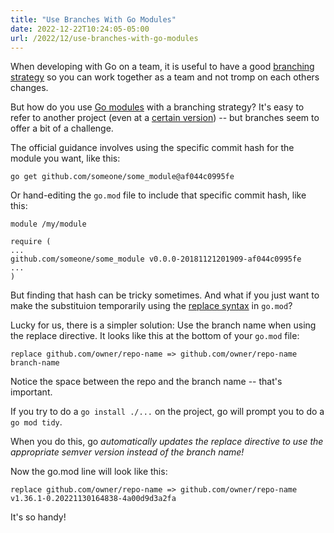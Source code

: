 ```yaml
---
title: "Use Branches With Go Modules"
date: 2022-12-22T10:24:05-05:00
url: /2022/12/use-branches-with-go-modules
---
```


When developing with Go on a team, it is useful to have a good [branching strategy](https://www.atlassian.com/agile/software-development/branching) so you can work together as a team and not tromp on each others changes.

But how do you use [Go modules](https://go.dev/blog/using-go-modules) with a branching strategy? It's easy to refer to another project (even at a [certain version](https://go.dev/doc/modules/version-numbers)) -- but branches seem to offer a bit of a challenge.

The official guidance involves using the specific commit hash for the module you want, like this:

```
go get github.com/someone/some_module@af044c0995fe
```

Or hand-editing the `go.mod` file to include that specific commit hash, like this:

```
module /my/module

require (
...
github.com/someone/some_module v0.0.0-20181121201909-af044c0995fe
...
)
```

But finding that hash can be tricky sometimes. And what if you just want to make the substituion temporarily using the [replace syntax](https://go.dev/ref/mod#go-mod-file-replace) in `go.mod`?

Lucky for us, there is a simpler solution: Use the branch name when using the replace directive. It looks like this at the bottom of your `go.mod` file:

```
replace github.com/owner/repo-name => github.com/owner/repo-name branch-name
```

Notice the space between the repo and the branch name -- that's important.

If you try to do a `go install ./...` on the project, go will prompt you to do a `go mod tidy`.

When you do this, go _automatically updates the replace directive to use the appropriate semver version instead of the branch name!_

Now the go.mod line will look like this:

```
replace github.com/owner/repo-name => github.com/owner/repo-name v1.36.1-0.20221130164838-4a00d9d3a2fa
```

It's so handy!
